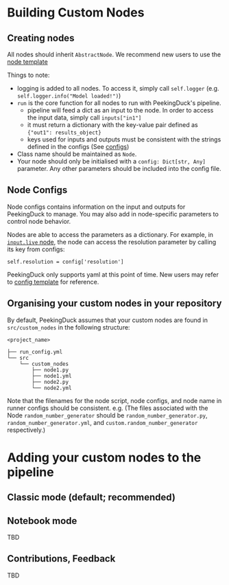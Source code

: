 # Building Custom Nodes

## Creating nodes

All nodes should inherit `AbstractNode`. We recommend new users to use the [node template](../peekingduck/pipeline/nodes/node_template.py)

Things to note:
- logging is added to all nodes. To access it, simply call `self.logger` (e.g. `self.logger.info("Model loaded!")`)
- `run` is the core function for all nodes to run with PeekingDuck's pipeline.
  - pipeline will feed a dict as an input to the node. In order to access the input data, simply call `inputs["in1"]`
  - it must return a dictionary with the key-value pair defined as `{"out1": results_object}`
  - keys used for inputs and outputs must be consistent with the strings defined in the configs (See [configs](#configs))
- Class name should be maintained as `Node`.
- Your node should only be initialised with a `config: Dict[str, Any]` parameter. Any other parameters should be included into the config file.

## Node Configs
Node configs contains information on the input and outputs for PeekingDuck to manage. You may also add in node-specific parameters to control node behavior.

Nodes are able to access the parameters as a dictionary. For example, in [`input.live` node](../peekingduck/configs/input/live.yml), the node can access the resolution parameter by calling its key from configs:

```
self.resolution = config['resolution']
```

PeekingDuck only supports yaml at this point of time. New users may refer to [config template](../peekingduck/configs/node_template.yml) for reference.

## Organising your custom nodes in your repository

By default, PeekingDuck assumes that your custom nodes are found in `src/custom_nodes` in the following structure:

```
<project_name>

├── run_config.yml
└── src
    └── custom_nodes
        ├── node1.py
        ├── node1.yml
        ├── node2.py
        └── node2.yml
```

Note that the filenames for the node script, node configs, and node name in runner configs should be consistent. e.g. (The files associated with the Node `random_number_generator` should be `random_number_generator.py`, `random_number_generator.yml`, and `custom.random_number_generator` respectively.)

# Adding your custom nodes to the pipeline

## Classic mode (default; recommended)


## Notebook mode
TBD



## Contributions, Feedback

TBD